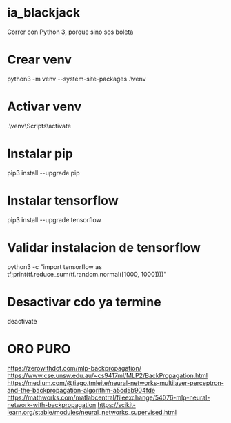 # ia_blackjack
Correr con Python 3, porque sino sos boleta

# Crear venv
python3 -m venv --system-site-packages .\venv

# Activar venv
.\venv\Scripts\activate

# Instalar pip
pip3 install --upgrade pip

# Instalar tensorflow
pip3 install --upgrade tensorflow

# Validar instalacion de tensorflow
python3 -c "import tensorflow as tf;print(tf.reduce_sum(tf.random.normal([1000, 1000])))"

# Desactivar cdo ya termine
deactivate

# ORO PURO
https://zerowithdot.com/mlp-backpropagation/
https://www.cse.unsw.edu.au/~cs9417ml/MLP2/BackPropagation.html
https://medium.com/@tiago.tmleite/neural-networks-multilayer-perceptron-and-the-backpropagation-algorithm-a5cd5b904fde
https://mathworks.com/matlabcentral/fileexchange/54076-mlp-neural-network-with-backpropagation
https://scikit-learn.org/stable/modules/neural_networks_supervised.html